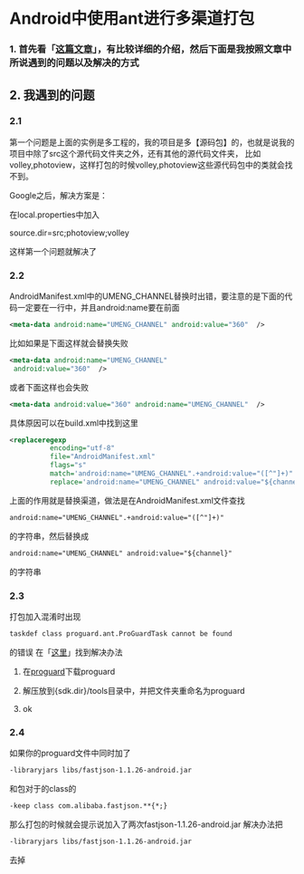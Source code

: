 Android中使用ant进行多渠道打包
================

### 1. 首先看「[这篇文章][1]」，有比较详细的介绍，然后下面是我按照文章中所说遇到的问题以及解决的方式

## 2. 我遇到的问题
### 2.1
第一个问题是上面的实例是多工程的，我的项目是多【源码包】的，也就是说我的项目中除了src这个源代码文件夹之外，还有其他的源代码文件夹，
比如volley,photoview，这样打包的时候volley,photoview这些源代码包中的类就会找不到。

Google之后，解决方案是：

在local.properties中加入

source.dir=src;photoview;volley

这样第一个问题就解决了

### 2.2
AndroidManifest.xml中的UMENG_CHANNEL替换时出错，要注意的是下面的代码一定要在一行中，并且android:name要在前面
``` xml
<meta-data android:name="UMENG_CHANNEL" android:value="360"  />
``` 

比如如果是下面这样就会替换失败
``` xml
<meta-data android:name="UMENG_CHANNEL"
 android:value="360"  />
 ``` 
 或者下面这样也会失败
 ``` xml
 <meta-data android:value="360" android:name="UMENG_CHANNEL"  />
 ``` 
 
 具体原因可以在build.xml中找到这里
  ``` xml
 <replaceregexp
		    encoding="utf-8"
		    file="AndroidManifest.xml"
		    flags="s"
		    match='android:name="UMENG_CHANNEL".+android:value="([^"]+)"'
		    replace='android:name="UMENG_CHANNEL" android:value="${channel}"'/>
 ``` 
上面的作用就是替换渠道，做法是在AndroidManifest.xml文件查找
 ``` xml
android:name="UMENG_CHANNEL".+android:value="([^"]+)"
 ``` 
的字符串，然后替换成
 ``` xml
android:name="UMENG_CHANNEL" android:value="${channel}"
 ``` 
的字符串

### 2.3
打包加入混淆时出现
``` xml
taskdef class proguard.ant.ProGuardTask cannot be found 
``` 
的错误
在「[这里][2]」找到解决办法

1. 在[proguard](http://proguard.sourceforge.net/)下载proguard

2. 解压放到{sdk.dir}/tools目录中，并把文件夹重命名为proguard

3. ok
	
### 2.4
如果你的proguard文件中同时加了
``` xml
-libraryjars libs/fastjson-1.1.26-android.jar
``` 
和包对于的class的
``` xml
-keep class com.alibaba.fastjson.**{*;}
``` 
那么打包的时候就会提示说加入了两次fastjson-1.1.26-android.jar
解决办法把
``` xml
-libraryjars libs/fastjson-1.1.26-android.jar
``` 
去掉

[1]: http://my.oschina.net/liucundong/blog/333301
[2]: http://stackoverflow.com/questions/24451331/taskdef-class-proguard-ant-proguardtask-cannot-be-found-using-the-classloader-an
[3]: http://proguard.sourceforge.net/
 